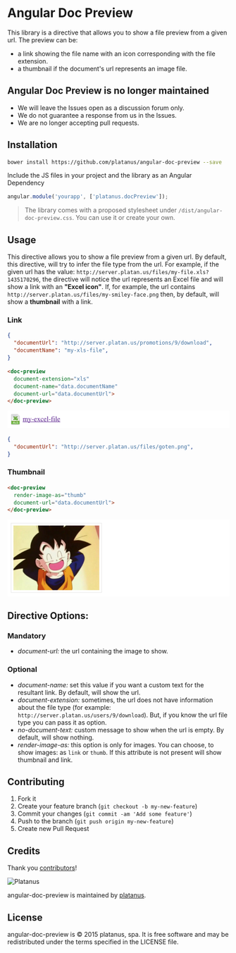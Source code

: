 # Angular Doc Preview

This library is a directive that allows you to show a file preview from a given url. The preview can be:
* a link showing the file name with an icon corresponding with the file extension.
* a thumbnail if the document's url represents an image file.

## Angular Doc Preview is no longer maintained

- We will leave the Issues open as a discussion forum only.
- We do not guarantee a response from us in the Issues.
- We are no longer accepting pull requests.

## Installation

```bash
bower install https://github.com/platanus/angular-doc-preview --save
```

Include the JS files in your project and the library as an Angular Dependency

```javascript
angular.module('yourapp', ['platanus.docPreview']);
```

> The library comes with a proposed stylesheet under `/dist/angular-doc-preview.css`. You can use it or create your own.

## Usage

This directive allows you to show a file preview from a given url.
By default, this directive, will try to infer the file type from the url. For example, if the given url has the value: `http://server.platan.us/files/my-file.xls?1435170296`, the directive will notice the url represents an Excel file and will show a link with an **"Excel icon"**. If, for example, the url contains `http://server.platan.us/files/my-smiley-face.png` then, by default, will show a **thumbnail** with a link.

### Link

```json
{
  "documentUrl": "http://server.platan.us/promotions/9/download",
  "documentName": "my-xls-file",
}
```

```html
<doc-preview
  document-extension="xls"
  document-name="data.documentName"
  document-url="data.documentUrl">
</doc-preview>
```

<img src="./docs/images/doc-example.png" />

```json
{
  "documentUrl": "http://server.platan.us/files/goten.png",
}
```

### Thumbnail

```html
<doc-preview
  render-image-as="thumb"
  document-url="data.documentUrl">
</doc-preview>
```

<img src="./docs/images/img-example.png" />

## Directive Options:

### Mandatory

- *document-url:* the url containing the image to show.

### Optional

- *document-name:* set this value if you want a custom text for the resultant link. By default, will show the url.
- *document-extension:* sometimes, the url does not have information about the file type (for example: `http://server.platan.us/users/9/download`). But, if you know the url file type you can pass it as option.
- *no-document-text:* custom message to show when the url is empty. By default, will show nothing.
- *render-image-as:* this option is only for images. You can choose, to show images: as `link` or `thumb`. If this attribute is not present will show thumbnail and link.

## Contributing

1. Fork it
2. Create your feature branch (`git checkout -b my-new-feature`)
3. Commit your changes (`git commit -am 'Add some feature'`)
4. Push to the branch (`git push origin my-new-feature`)
5. Create new Pull Request

## Credits

Thank you [contributors](https://github.com/platanus/angular-doc-preview/graphs/contributors)!

<img src="http://platan.us/gravatar_with_text.png" alt="Platanus" width="250"/>

angular-doc-preview is maintained by [platanus](http://platan.us).

## License

angular-doc-preview is © 2015 platanus, spa. It is free software and may be redistributed under the terms specified in the LICENSE file.
